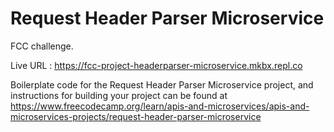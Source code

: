 # Request Header Parser Microservice

FCC challenge.

Live URL : https://fcc-project-headerparser-microservice.mkbx.repl.co

Boilerplate code for the Request Header Parser Microservice project, and instructions for building your project can be found at https://www.freecodecamp.org/learn/apis-and-microservices/apis-and-microservices-projects/request-header-parser-microservice
